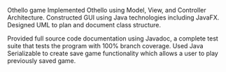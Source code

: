 Othello game
Implemented Othello using Model, View, and Controller Architecture. Constructed GUI using Java technologies including JavaFX. Designed UML to plan and document class structure. 

Provided full source code documentation using Javadoc, a complete test suite that tests the program with 100% branch coverage. Used Java Serializable to create save game functionality which allows a user to play previously saved game.  
